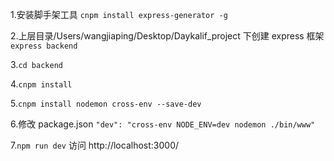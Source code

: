 1.安装脚手架工具
`cnpm install express-generator -g`

2.上层目录/Users/wangjiaping/Desktop/Daykalif_project 下创建 express 框架
`express backend`

3.`cd backend`

4.`cnpm install`

5.`cnpm install nodemon cross-env --save-dev`

6.修改 package.json
`"dev": "cross-env NODE_ENV=dev nodemon ./bin/www"`

7.`npm run dev`
访问 http://localhost:3000/
